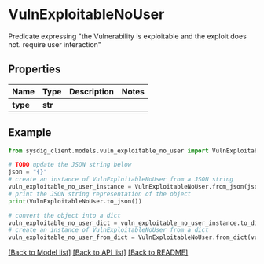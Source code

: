 # VulnExploitableNoUser

Predicate expressing \"the Vulnerability is exploitable and the exploit does not. require user interaction\" 

## Properties

Name | Type | Description | Notes
------------ | ------------- | ------------- | -------------
**type** | **str** |  | 

## Example

```python
from sysdig_client.models.vuln_exploitable_no_user import VulnExploitableNoUser

# TODO update the JSON string below
json = "{}"
# create an instance of VulnExploitableNoUser from a JSON string
vuln_exploitable_no_user_instance = VulnExploitableNoUser.from_json(json)
# print the JSON string representation of the object
print(VulnExploitableNoUser.to_json())

# convert the object into a dict
vuln_exploitable_no_user_dict = vuln_exploitable_no_user_instance.to_dict()
# create an instance of VulnExploitableNoUser from a dict
vuln_exploitable_no_user_from_dict = VulnExploitableNoUser.from_dict(vuln_exploitable_no_user_dict)
```
[[Back to Model list]](../README.md#documentation-for-models) [[Back to API list]](../README.md#documentation-for-api-endpoints) [[Back to README]](../README.md)


